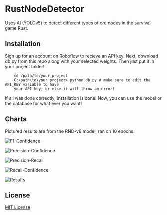 
# RustNodeDetector

Uses AI (YOLOv5) to detect different types of ore nodes in the survival game Rust.



## Installation

Sign up for an account on Roboflow to recieve an API key. Next, download db.py from this repo along with your selected weights. Then just put it in your project folder! 

```
    cd /path/to/your_project
    C:\path\to\your_project> python db.py # make sure to edit the API_KEY variable to have
    your API key, or else it will throw an error! 
```

If all was done correctly, installation is done! Now, you can use the model or the database for what ever you want! 

## Charts

Pictured results are from the RND-v6 model, ran on 10 epochs.

![F1-Confidence](https://imgur.com/WrEsPbr.png)

![Precision-Confidence](https://imgur.com/5lZl1Yk.png)

![Precision-Recall](https://imgur.com/n89ZYFt.png)

![Recall-Confidence](https://imgur.com/UNrjwNp.png)

![Results](https://imgur.com/Z0XSaqK.png)

## License

[MIT License](https://choosealicense.com/licenses/mit/)
